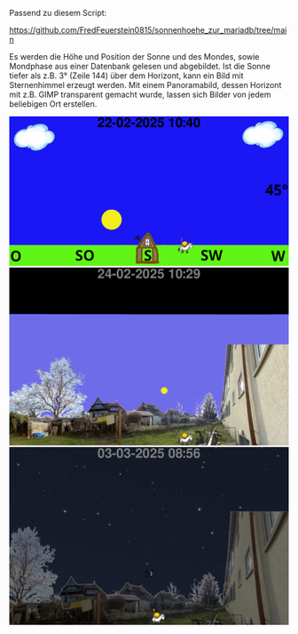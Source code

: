 Passend zu diesem Script:

https://github.com/FredFeuerstein0815/sonnenhoehe_zur_mariadb/tree/main

Es werden die Höhe und Position der Sonne und des Mondes, sowie Mondphase aus einer Datenbank gelesen und abgebildet.
Ist die Sonne tiefer als z.B. 3° (Zeile 144) über dem Horizont, kann ein Bild mit Sternenhimmel erzeugt werden.
Mit einem Panoramabild, dessen Horizont mit z.B. GIMP transparent gemacht wurde, lassen sich Bilder von jedem beliebigen Ort erstellen.

![alt text](https://github.com/FredFeuerstein0815/visualisierung_der_sonnenhoehe/blob/main/sonnenstand.png)
![alt text](https://github.com/FredFeuerstein0815/visualisierung_der_sonnenhoehe/blob/main/transparent_tags.png)
![alt text](https://github.com/FredFeuerstein0815/visualisierung_der_sonnenhoehe/blob/main/transparent_nachts.png)

